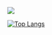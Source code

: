 ![](https://github-readme-stats.vercel.app/api?username=cpusfatec&show_icons=true&theme=algolia&hide=issues,prs,contribs)

[![Top Langs](https://github-readme-stats.vercel.app/api/top-langs/?username=cpusfatec&show_icons=true&theme=algolia)](https://github.com/cpusfatec/github-readme-stats)
